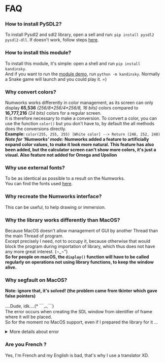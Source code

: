 # FAQ

### How to install PySDL2?
To install Pysdl2 and sdl2 library, open a sell and run: ``pip install pysdl2 pysdl2-dll``. If doesn't work, follow steps [here](https://pysdl2.readthedocs.io/en/latest/install.html).

### How to install this module?
To install this module, it's simple: open a shell and run ``pip install kandinsky``. <br>
And if you want to run the [module demo](demo.py), run ``python -m kandinsky``. Normally a Snake game will launch and you could play it. =)

### Why convert colors?
Numworks works differently in color management, as its screen can only display **65,536** *(256/8\*256/4\*256/8, 16 bits)* colors compared to **16,777,216** *(24 bits)* colors for a regular screen. <br>
It is therefore necessary to make a conversion. To convert a color, you can use the function ``color()`` but you don't have to, by default the all methods does the conversions directly. <br>
**Example:** ``color(255, 255, 255) [White color] --> Return (248, 252, 248)`` <br>
***Note for 'Numworks' mode:*** **Numworks added a feature to artificially expand color values, to make it look more natural. This feature has also been added, but the calculator screen can't show more colors, it's just a visual. Also feature not added for Omega and Upsilon**

### Why use external fonts?
To be as identical as possible to a result on the Numworks. <br>
You can find the fonts used [here](https://github.com/numworks/epsilon/tree/master/kandinsky/fonts).

### Why recreate the Numworks interface?
This can be useful, to help drawing or immersion.

### Why the library works differently than MacOS?
Because MacOS doesn't allow management of GUI by another Thread than the main Thread of program. <br>
Except precisely I need, not to occupy it, because otherwise that would block the program during importation of library, which thus does not have any more great interest. (¬_¬")<br>
**So for people on macOS, the ``display()`` function will have to be called regularly on operations not using library functions, to keep the window alive.**

### Why segfault on MacOS?
**Note: ignore that, it's solved! (the problem came from tkinter which gave false pointers)**

....Dude, idk....(* ￣︿￣) <br>
The error occurs when creating the SDL window from identifier of frame where it will be placed. <br>
So for the moment no MacOS support, even if I prepared the library for it ...

<details>
<summary>More details about error</summary>

The error occurs at line 154/155 in gui.py: <br>
![error1](https://github.com/ZetaMap/zetamap.github.io/blob/main/kandinsky-numworks/FAQ/error1.png?raw=true)

And the BackTrace from lldb: <br>
![error2](https://github.com/ZetaMap/zetamap.github.io/blob/main/kandinsky-numworks/FAQ/error2.png?raw=true)

So here is the information about the error for those who would like to help me fix it. <br>
You can offer me your fixs by creating a Pull Request.
<br>

</details>

### Are you French ?
Yes, I'm French and my English is bad, that's why I use a translator XD.